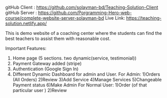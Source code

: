 gitHub Client : https://github.com/solayman-bd/Teaching-Solution-Client
gitHub Server : https://github.com/Porgramming-Hero-web-course/complete-website-server-solayman-bd
Live Link: https://teaching-solution.netlify.app/

This is demo website of a coaching center where the students can find the best teachers to assist them with reasonable cost.

Important Features:

1. Home page (5 sections. two dynamic(service, testimonial))
2. Payment Gateway added (stripe)
3. Authentication (Google Sign In)
4. Different Dynamic Dashboard for admin and User.
   For Admin:
   1)Orders (All Orders)
   2)Review
   3)Add Service
   4)Manage Services
   5)Changeable Payment status
   6)Make Admin
   For Normal User:
   1)Order (of that particular user )
   2)Review
